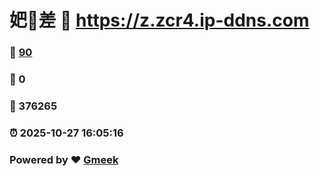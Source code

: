 # 妑🔭差 :link: https://z.zcr4.ip-ddns.com 
### :page_facing_up: [90](https://z.zcr4.ip-ddns.com/tag.html) 
### :speech_balloon: 0 
### :hibiscus: 376265 
### :alarm_clock: 2025-10-27 16:05:16 
### Powered by :heart: [Gmeek](https://github.com/Meekdai/Gmeek)
